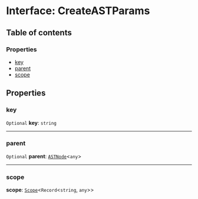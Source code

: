 # Interface: CreateASTParams

## Table of contents

### Properties

* [key](/en/auto-docs/editor/interfaces/CreateASTParams.md#key)
* [parent](/en/auto-docs/editor/interfaces/CreateASTParams.md#parent)
* [scope](/en/auto-docs/editor/interfaces/CreateASTParams.md#scope)

## Properties

### key

`Optional` **key**: `string`

***

### parent

`Optional` **parent**: [`ASTNode`](/en/auto-docs/editor/classes/ASTNode.md)<`any`>

***

### scope

**scope**: [`Scope`](/en/auto-docs/editor/classes/Scope.md)<`Record`<`string`, `any`>>
